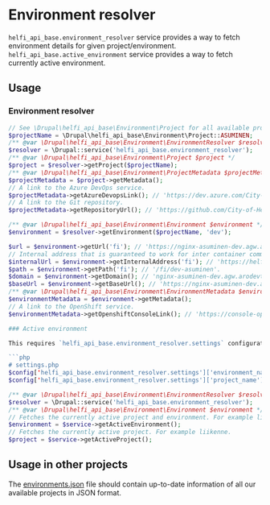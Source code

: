 # Environment resolver

`helfi_api_base.environment_resolver` service provides a way to fetch environment details for given project/environment.
`helfi_api_base.active_environment` service provides a way to fetch currently active environment.

## Usage

### Environment resolver
```php
// See \Drupal\helfi_api_base\Environment\Project for all available project constants.
$projectName = \Drupal\helfi_api_base\Environment\Project::ASUMINEN;
/** @var \Drupal\helfi_api_base\Environment\EnvironmentResolver $resolver */
$resolver = \Drupal::service('helfi_api_base.environment_resolver');
/** @var \Drupal\helfi_api_base\Environment\Project $project */
$project = $resolver->getProject($projectName);
/** @var \Drupal\helfi_api_base\Environment\ProjectMetadata $projectMetadata */
$projectMetadata = $project->getMetadata();
// A link to the Azure DevOps service.
$projectMetadata->getAzureDevopsLink(); // 'https://dev.azure.com/City-of-Helsinki/asuminen'.
// A link to the Git repository.
$projectMetadata->getRepositoryUrl(); // 'https://github.com/City-of-Helsinki/drupal-helfi-asuminen'.

/** @var \Drupal\helfi_api_base\Environment\Environment $environment */
$environment = $resolver->getEnvironment($projectName, 'dev');

$url = $environment->getUrl('fi'); // 'https://nginx-asuminen-dev.agw.arodevtest.hel.fi/fi/dev-asuminen'.
// Internal address that is guaranteed to work for inter container communication (API requests for example).
$internalUrl = $environment->getInternalAddress('fi'); // 'https://helfi-asuminen.docker.so:8080/fi/asuminen'.
$path = $environment->getPath('fi'); // '/fi/dev-asuminen'.
$domain = $environment->getDomain(); // 'nginx-asuminen-dev.agw.arodevtest.hel.fi'.
$baseUrl = $environment->getBaseUrl(); // 'https://nginx-asuminen-dev.agw.arodevtest.hel.fi'
/** @var \Drupal\helfi_api_base\Environment\EnvironmentMetadata $environmentMetadata */
$environmentMetadata = $environment->getMetadata();
// A link to the OpenShift service.
$environmentMetadata->getOpenshiftConsoleLink(); // 'https://console-openshift-console.apps.arodevtest.hel.fi/k8s/cluster/projects/hki-kanslia-asuminen-test'

### Active environment

This requires `helfi_api_base.environment_resolver.settings` configuration to be set properly:

```php
# settings.php
$config['helfi_api_base.environment_resolver.settings']['environment_name'] = getenv('APP_ENV');
$config['helfi_api_base.environment_resolver.settings']['project_name'] = 'liikenne';
```

```php
/** @var \Drupal\helfi_api_base\Environment\EnvironmentResolver $resolver */
$resolver = \Drupal::service('helfi_api_base.environment_resolver');
/** @var \Drupal\helfi_api_base\Environment\Environment $environment */
// Fetches the currently active project and environment. For example liikenne dev.
$environment = $service->getActiveEnvironment();
// Fetches the currently active project. For example liikenne.
$project = $service->getActiveProject();
```

## Usage in other projects

The [environments.json](/fixtures/environments.json) file should contain up-to-date information of all our available projects in JSON format.
